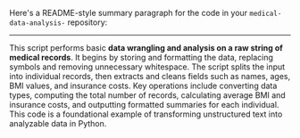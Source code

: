 Here's a README-style summary paragraph for the code in your `medical-data-analysis-` repository:

---

This script performs basic **data wrangling and analysis on a raw string of medical records**. It begins by storing and formatting the data, replacing symbols and removing unnecessary whitespace. The script splits the input into individual records, then extracts and cleans fields such as names, ages, BMI values, and insurance costs. Key operations include converting data types, computing the total number of records, calculating average BMI and insurance costs, and outputting formatted summaries for each individual. This code is a foundational example of transforming unstructured text into analyzable data in Python.
